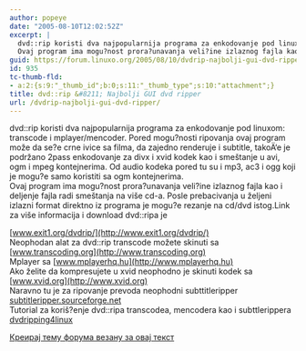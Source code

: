 ```yaml
---
author: popeye
date: "2005-08-10T12:02:52Z"
excerpt: |
  dvd::rip koristi dva najpopularnija programa za enkodovanje pod linuxom: transcode i mplayer/mencoder. Pored mogu?nosti ripovanja ovaj program može da se?e crne ivice sa filma, da zajedno renderuje i subtitle, takoÄ‘e je podržano 2pass enkodovanje za divx i xvid kodek kao i smeštanje u avi, ogm i mpeg kontejnerima. Od audio kodeka pored tu su i mp3, ac3 i ogg koji je mogu?e samo koristiti sa ogm kontejnerima.
  Ovaj program ima mogu?nost prora?unavanja veli?ine izlaznog fajla kao i deljenje fajla radi smeštanja na više cd-a. Posle prebacivanja u željeni izlazni format direktno iz programa je mogu?e rezanje na cd/dvd istog.
guid: https://forum.linuxo.org/2005/08/10/dvdrip-najbolji-gui-dvd-ripper/
id: 935
tc-thumb-fld:
- a:2:{s:9:"_thumb_id";b:0;s:11:"_thumb_type";s:10:"attachment";}
title: dvd::rip &#8211; Najbolji GUI dvd ripper
url: /dvdrip-najbolji-gui-dvd-ripper/
---
```

dvd::rip koristi dva najpopularnija programa za enkodovanje pod linuxom: transcode i mplayer/mencoder. Pored mogu?nosti ripovanja ovaj program može da se?e crne ivice sa filma, da zajedno renderuje i subtitle, takoÄ‘e je podržano 2pass enkodovanje za divx i xvid kodek kao i smeštanje u avi, ogm i mpeg kontejnerima. Od audio kodeka pored tu su i mp3, ac3 i ogg koji je mogu?e samo koristiti sa ogm kontejnerima.  
Ovaj program ima mogu?nost prora?unavanja veli?ine izlaznog fajla kao i deljenje fajla radi smeštanja na više cd-a. Posle prebacivanja u željeni izlazni format direktno iz programa je mogu?e rezanje na cd/dvd istog.<!--break-->Link za više informacija i download dvd::ripa je

  
[www.exit1.org/dvdrip/](http://www.exit1.org/dvdrip/)  
Neophodan alat za dvd::rip transcode možete skinuti sa [www.transcoding.org](http://www.transcoding.org)  
Mplayer sa [www.mplayerhq.hu](http://www.mplayerhq.hu)  
Ako želite da kompresujete u xvid neophodno je skinuti kodek sa [www.xvid.org](http://www.xvid.org)  
Naravno tu je za ripovanje prevoda neophodni subttitleripper [subtitleripper.sourceforge.net](http://subtitleripper.sourceforge.net)  
Tutorial za koriš?enje dvd::ripa transcodea, mencodera kao i subttlerippera  [dvdripping4linux](http://www.bunkus.org/dvdripping4linux/single/index.html)

[Креирај тему форума везану за овај текст](https://linuxo.org/nova-tema-na-forumu/?se_pid=935)